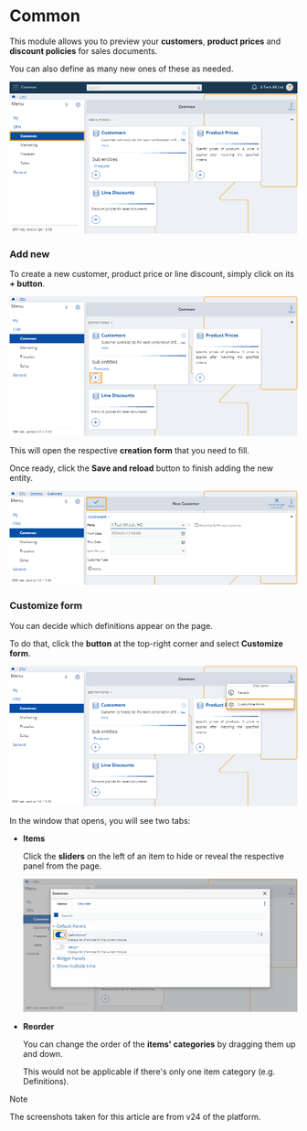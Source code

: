 # Common 

This module allows you to preview your **customers**, **product prices** and **discount policies** for sales documents.

You can also define as many new ones of these as needed.

![Express](pictures/Common_view.png)

### Add new

To create a new customer, product price or line discount, simply click on its **+ button**.

![Express](pictures/Common_add.png)

This will open the respective **creation form** that you need to fill. 

Once ready, click the **Save and reload** button to finish adding the new entity.

![Express](pictures/Common_save.png)

### Customize form

You can decide which definitions appear on the page.

To do that, click the **button** at the top-right corner and select **Customize form**.

![Express](pictures/Common_customize.png)

In the window that opens, you will see two tabs:

* **Items**

  Click the **sliders** on the left of an item to hide or reveal the respective panel from the page.

  ![Express](pictures/Common_Items.png)

* **Reorder**

  You can change the order of the **items' categories** by dragging them up and down.

  This would not be applicable if there's only one item category (e.g. Definitions).

> [!NOTE]
> The screenshots taken for this article are from v24 of the platform.
